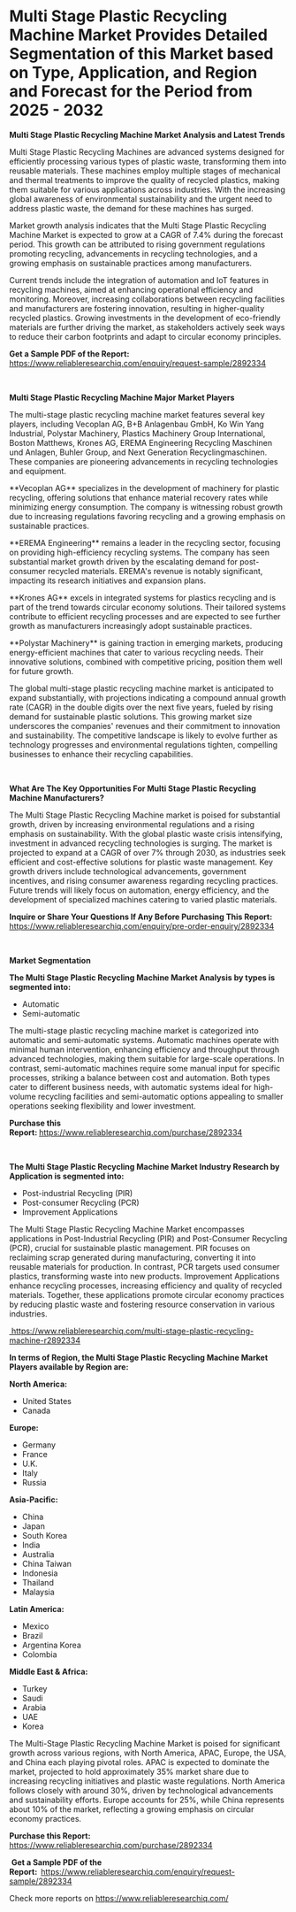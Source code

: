 <p><h1>Multi Stage Plastic Recycling Machine Market Provides Detailed Segmentation of this Market based on Type, Application, and Region and Forecast for the Period from 2025 - 2032</h1></p><p><strong>Multi Stage Plastic Recycling Machine Market Analysis and Latest Trends</strong></p>
<p><p>Multi Stage Plastic Recycling Machines are advanced systems designed for efficiently processing various types of plastic waste, transforming them into reusable materials. These machines employ multiple stages of mechanical and thermal treatments to improve the quality of recycled plastics, making them suitable for various applications across industries. With the increasing global awareness of environmental sustainability and the urgent need to address plastic waste, the demand for these machines has surged.</p><p>Market growth analysis indicates that the Multi Stage Plastic Recycling Machine Market is expected to grow at a CAGR of 7.4% during the forecast period. This growth can be attributed to rising government regulations promoting recycling, advancements in recycling technologies, and a growing emphasis on sustainable practices among manufacturers. </p><p>Current trends include the integration of automation and IoT features in recycling machines, aimed at enhancing operational efficiency and monitoring. Moreover, increasing collaborations between recycling facilities and manufacturers are fostering innovation, resulting in higher-quality recycled plastics. Growing investments in the development of eco-friendly materials are further driving the market, as stakeholders actively seek ways to reduce their carbon footprints and adapt to circular economy principles.</p></p>
<p><strong>Get a Sample PDF of the Report:&nbsp;</strong> <a href="https://www.reliableresearchiq.com/enquiry/request-sample/2892334?utm_campaign=3361&utm_medium=2&utm_source=Github&utm_content=ia&utm_term=15032025&utm_id=multi-stage-plastic-recycling-machine">https://www.reliableresearchiq.com/enquiry/request-sample/2892334</a></p>
<p>&nbsp;</p>
<p><strong>Multi Stage Plastic Recycling Machine Major Market Players</strong></p>
<p><p>The multi-stage plastic recycling machine market features several key players, including Vecoplan AG, B+B Anlagenbau GmbH, Ko Win Yang Industrial, Polystar Machinery, Plastics Machinery Group International, Boston Matthews, Krones AG, EREMA Engineering Recycling Maschinen und Anlagen, Buhler Group, and Next Generation Recyclingmaschinen. These companies are pioneering advancements in recycling technologies and equipment.</p><p>**Vecoplan AG** specializes in the development of machinery for plastic recycling, offering solutions that enhance material recovery rates while minimizing energy consumption. The company is witnessing robust growth due to increasing regulations favoring recycling and a growing emphasis on sustainable practices.</p><p>**EREMA Engineering** remains a leader in the recycling sector, focusing on providing high-efficiency recycling systems. The company has seen substantial market growth driven by the escalating demand for post-consumer recycled materials. EREMA's revenue is notably significant, impacting its research initiatives and expansion plans.</p><p>**Krones AG** excels in integrated systems for plastics recycling and is part of the trend towards circular economy solutions. Their tailored systems contribute to efficient recycling processes and are expected to see further growth as manufacturers increasingly adopt sustainable practices.</p><p>**Polystar Machinery** is gaining traction in emerging markets, producing energy-efficient machines that cater to various recycling needs. Their innovative solutions, combined with competitive pricing, position them well for future growth.</p><p>The global multi-stage plastic recycling machine market is anticipated to expand substantially, with projections indicating a compound annual growth rate (CAGR) in the double digits over the next five years, fueled by rising demand for sustainable plastic solutions. This growing market size underscores the companies' revenues and their commitment to innovation and sustainability. The competitive landscape is likely to evolve further as technology progresses and environmental regulations tighten, compelling businesses to enhance their recycling capabilities.</p></p>
<p>&nbsp;</p>
<p><strong>What Are The Key Opportunities For Multi Stage Plastic Recycling Machine Manufacturers?</strong></p>
<p><p>The Multi Stage Plastic Recycling Machine market is poised for substantial growth, driven by increasing environmental regulations and a rising emphasis on sustainability. With the global plastic waste crisis intensifying, investment in advanced recycling technologies is surging. The market is projected to expand at a CAGR of over 7% through 2030, as industries seek efficient and cost-effective solutions for plastic waste management. Key growth drivers include technological advancements, government incentives, and rising consumer awareness regarding recycling practices. Future trends will likely focus on automation, energy efficiency, and the development of specialized machines catering to varied plastic materials.</p></p>
<p><strong>Inquire or Share Your Questions If Any Before Purchasing This Report:</strong> <a href="https://www.reliableresearchiq.com/enquiry/pre-order-enquiry/2892334?utm_campaign=3361&utm_medium=2&utm_source=Github&utm_content=ia&utm_term=15032025&utm_id=multi-stage-plastic-recycling-machine">https://www.reliableresearchiq.com/enquiry/pre-order-enquiry/2892334</a></p>
<p>&nbsp;</p>
<p><strong>Market Segmentation</strong></p>
<p><strong>The Multi Stage Plastic Recycling Machine Market Analysis by types is segmented into:</strong></p>
<p><ul><li>Automatic</li><li>Semi-automatic</li></ul></p>
<p><p>The multi-stage plastic recycling machine market is categorized into automatic and semi-automatic systems. Automatic machines operate with minimal human intervention, enhancing efficiency and throughput through advanced technologies, making them suitable for large-scale operations. In contrast, semi-automatic machines require some manual input for specific processes, striking a balance between cost and automation. Both types cater to different business needs, with automatic systems ideal for high-volume recycling facilities and semi-automatic options appealing to smaller operations seeking flexibility and lower investment.</p></p>
<p><strong>Purchase this Report:&nbsp;</strong><a href="https://www.reliableresearchiq.com/purchase/2892334?utm_campaign=3361&utm_medium=2&utm_source=Github&utm_content=ia&utm_term=15032025&utm_id=multi-stage-plastic-recycling-machine">https://www.reliableresearchiq.com/purchase/2892334</a></p>
<p>&nbsp;</p>
<p><strong>The Multi Stage Plastic Recycling Machine Market Industry Research by Application is segmented into:</strong></p>
<p><ul><li>Post-industrial Recycling (PIR)</li><li>Post-consumer Recycling (PCR)</li><li>Improvement Applications</li></ul></p>
<p><p>The Multi Stage Plastic Recycling Machine Market encompasses applications in Post-Industrial Recycling (PIR) and Post-Consumer Recycling (PCR), crucial for sustainable plastic management. PIR focuses on reclaiming scrap generated during manufacturing, converting it into reusable materials for production. In contrast, PCR targets used consumer plastics, transforming waste into new products. Improvement Applications enhance recycling processes, increasing efficiency and quality of recycled materials. Together, these applications promote circular economy practices by reducing plastic waste and fostering resource conservation in various industries.</p></p>
<p><a href="https://www.reliableresearchiq.com/multi-stage-plastic-recycling-machine-r2892334?utm_campaign=3361&utm_medium=2&utm_source=Github&utm_content=ia&utm_term=15032025&utm_id=multi-stage-plastic-recycling-machine">&nbsp;https://www.reliableresearchiq.com/multi-stage-plastic-recycling-machine-r2892334</a></p>
<p><strong>In terms of Region, the Multi Stage Plastic Recycling Machine Market Players available by Region are:</strong></p>
<p>
    <p> <strong> North America: </strong>
        <ul>
            <li>United States</li>
            <li>Canada</li>
        </ul>
        </p> 
    <p> <strong> Europe: </strong>
        <ul>
            <li>Germany</li>
            <li>France</li>
            <li>U.K.</li>
            <li>Italy</li>
            <li>Russia</li>
        </ul>
        </p> 
    <p> <strong> Asia-Pacific: </strong>
        <ul>
            <li>China</li>
            <li>Japan</li>
            <li>South Korea</li>
            <li>India</li>
            <li>Australia</li>
            <li>China Taiwan</li>
            <li>Indonesia</li>
            <li>Thailand</li>
            <li>Malaysia</li>
        </ul>
        </p> 
    <p> <strong> Latin America: </strong>
        <ul>
            <li>Mexico</li>
            <li>Brazil</li>
            <li>Argentina Korea</li>
            <li>Colombia</li>
        </ul>
        </p> 
    <p> <strong> Middle East & Africa: </strong>
        <ul>
            <li>Turkey</li>
            <li>Saudi</li>
            <li>Arabia</li>
            <li>UAE</li>
            <li>Korea</li>
        </ul>
    </p>
    </p>
<p><p>The Multi-Stage Plastic Recycling Machine Market is poised for significant growth across various regions, with North America, APAC, Europe, the USA, and China each playing pivotal roles. APAC is expected to dominate the market, projected to hold approximately 35% market share due to increasing recycling initiatives and plastic waste regulations. North America follows closely with around 30%, driven by technological advancements and sustainability efforts. Europe accounts for 25%, while China represents about 10% of the market, reflecting a growing emphasis on circular economy practices.</p></p>
<p><strong>Purchase this Report: </strong><a href="https://www.reliableresearchiq.com/purchase/2892334?utm_campaign=3361&utm_medium=2&utm_source=Github&utm_content=ia&utm_term=15032025&utm_id=multi-stage-plastic-recycling-machine">https://www.reliableresearchiq.com/purchase/2892334</a></p>
<p>&nbsp;<strong>Get a Sample PDF of the Report:&nbsp;&nbsp;</strong><a href="https://www.reliableresearchiq.com/enquiry/request-sample/2892334?utm_campaign=3361&utm_medium=2&utm_source=Github&utm_content=ia&utm_term=15032025&utm_id=multi-stage-plastic-recycling-machine">https://www.reliableresearchiq.com/enquiry/request-sample/2892334</a></p>
<p><strong></strong></p>
<p>Check more reports on <a href="https://www.reliableresearchiq.com/?utm_campaign=3361&utm_medium=2&utm_source=Github&utm_content=ia&utm_term=15032025&utm_id=multi-stage-plastic-recycling-machine">https://www.reliableresearchiq.com/</a></p>